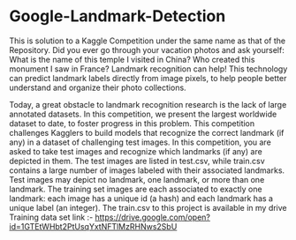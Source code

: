 # Google-Landmark-Detection
This is solution to a Kaggle Competition under the same name as that of the Repository.
Did you ever go through your vacation photos and ask yourself: What is the name of this temple I visited in China? Who created this monument I saw in France? Landmark recognition can help! This technology can predict landmark labels directly from image pixels, to help people better understand and organize their photo collections.

Today, a great obstacle to landmark recognition research is the lack of large annotated datasets. In this competition, we present the largest worldwide dataset to date, to foster progress in this problem. This competition challenges Kagglers to build models that recognize the correct landmark (if any) in a dataset of challenging test images.
In this competition, you are asked to take test images and recognize which landmarks (if any) are depicted in them. The test images are listed in test.csv, while train.csv contains a large number of images labeled with their associated landmarks. Test images may depict no landmark, one landmark, or more than one landmark. The training set images are each associated to exactly one landmark: each image has a unique id (a hash) and each landmark has a unique label (an integer).
The train.csv to this project is available in my drive
Training data set link :- https://drive.google.com/open?id=1GTEtWHbt2PtUsqYxtNFTlMzRHNws2SbU
